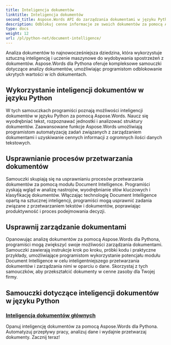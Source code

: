 ```yaml
---
title: Inteligencja dokumentów
linktitle: Inteligencja dokumentów
second_title: Aspose.Words API do zarządzania dokumentami w języku Python
description: Odblokuj cenne informacje ze swoich dokumentów za pomocą Aspose.Words for Python Document Intelligence. Automatyzuj analizę, wyodrębnianie tekstu i klasyfikację.
type: docs
weight: 12
url: /pl/python-net/document-intelligence/
---
```


Analiza dokumentów to najnowocześniejsza dziedzina, która wykorzystuje sztuczną inteligencję i uczenie maszynowe do wydobywania spostrzeżeń z dokumentów. Aspose.Words dla Pythona oferuje kompleksowe samouczki dotyczące analizy dokumentów, umożliwiając programistom odblokowanie ukrytych wartości w ich dokumentach.

## Wykorzystanie inteligencji dokumentów w języku Python

W tych samouczkach programiści poznają możliwości inteligencji dokumentów w języku Python za pomocą Aspose.Words. Naucz się wyodrębniać tekst, rozpoznawać jednostki i analizować struktury dokumentów. Zaawansowane funkcje Aspose.Words umożliwiają programistom automatyzację zadań związanych z zarządzaniem dokumentami i uzyskiwanie cennych informacji z ogromnych ilości danych tekstowych.

## Usprawnianie procesów przetwarzania dokumentów

Samouczki skupiają się na usprawnianiu procesów przetwarzania dokumentów za pomocą modułu Document Intelligence. Programiści zyskają wgląd w analizę nastrojów, wyodrębnianie słów kluczowych i klasyfikację dokumentów. Włączając technologię Document Intelligence opartą na sztucznej inteligencji, programiści mogą usprawnić zadania związane z przetwarzaniem tekstów i dokumentów, poprawiając produktywność i proces podejmowania decyzji.

## Usprawnij zarządzanie dokumentami

Opanowując analizę dokumentów za pomocą Aspose.Words dla Pythona, programiści mogą zwiększyć swoje możliwości zarządzania dokumentami. Samouczki zawierają instrukcje krok po kroku, próbki kodu i praktyczne przykłady, umożliwiające programistom wykorzystanie potencjału modułu Document Intelligence w celu inteligentniejszego przetwarzania dokumentów i zarządzania nimi w oparciu o dane. Skorzystaj z tych samouczków, aby przekształcić dokumenty w cenne zasoby dla Twojej firmy.

## Samouczki dotyczące inteligencji dokumentów w języku Python
### [Inteligencja dokumentów głównych](./master-document-intelligence/)
Opanuj inteligencję dokumentów za pomocą Aspose.Words dla Pythona. Automatyzuj przepływy pracy, analizuj dane i wydajnie przetwarzaj dokumenty. Zacznij teraz!